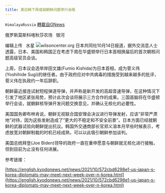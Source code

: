 ```yaml
---
title: 美日韩下周或就朝鲜问题举行会晤
---
```

`HimalayaRussia` [轉載自GNews](https://gnews.org/zh-hans/1594305/)

俄罗斯莫斯科喀秋莎农场   银河

编辑上传   水星
![](https://assets.gnews.org/wp-content/uploads/2021/10/N-5.jpg)wilsoncenter.org
日本共同社10月14日报道，据外交消息人士透露，日本、美国和韩国正在考虑下周在华盛顿举行日本首相换届后的首次朝核问题高级官员会谈。

上周，日本议会选举岸田文雄(Fumio Kishida)为日本首相，成为菅义伟(Yoshihide Sugi)的继任者。由于政府应对中共病毒的措施受到越来越多的批评，菅义伟在执政约一年后辞职。

朝鲜最近接连试射短程弹道导弹，并声称是新开发的高超音速导弹，在这种情况下引发了地区紧张局势，预计此次会谈将展示三方合作的成果。三国首脑将在华盛顿举行会谈，就朝鲜核导弹开发问题交换意见，并确认无核化的必要性。

美国国务卿布林肯说，朝鲜无视联合国安理会决议进行导弹发射，应该“非常严肃地”对待，因为这些发射造成了“更大的不稳定和不安全前景”。日本方面已经就朝鲜的武器试验向朝鲜提出抗议。韩国外交通商部长官郑义溶本月早些时候表示，考虑放宽对朝鲜制裁的时机已经成熟，可以以此吸引朝鲜参加谈判。

美国总统拜登(Joe Biden)领导的政府一直在重申愿意与朝鲜就无核化进行接触，但到目前为止没有任何进展。

参考链接：

[https://english.kyodonews.net/news/2021/10/572cbd6298e1-us-japan-s-korea-diplomats-may-meet-next-week-over-n-korea.html](https://english.kyodonews.net/news/2021/10/572cbd6298e1-us-japan-s-korea-diplomats-may-meet-next-week-over-n-korea.html)
